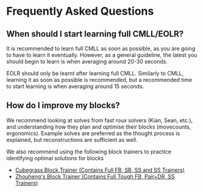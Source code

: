 # Frequently Asked Questions

## When should I start learning full CMLL/EOLR?

It is recommended to learn full CMLL as soon as possible, as you are going to have to learn it eventually. However, as a general guideline, the latest you should begin to learn is when averaging around 20-30 seconds.

EOLR should only be learnt after learning full CMLL. Similarly to CMLL, learning it as soon as possible is recommended, but a recommended time to start learning is when averaging around 15 seconds.

## How do I improve my blocks?

We recommend looking at solves from fast roux solvers (Kian, Sean, etc.), and understanding how they plan and optimise their blocks (movecounts, ergonomics). Example solves are preferred as the thought process is explained, but reconstructions are sufficient as well.

We also recommend using the following block trainers to practice identifying optimal solutions for blocks
- [Cubegrass Block Trainer (Contains Full FB, SB, SS and SS Trainers)](https://cubegrass.appspot.com/block_trainer/)
- [Zhouheng's Block Trainer (Contains Full Tough FB, Pair+DR, SS Trainers)](https://onionhoney.github.io/roux-trainers/)

